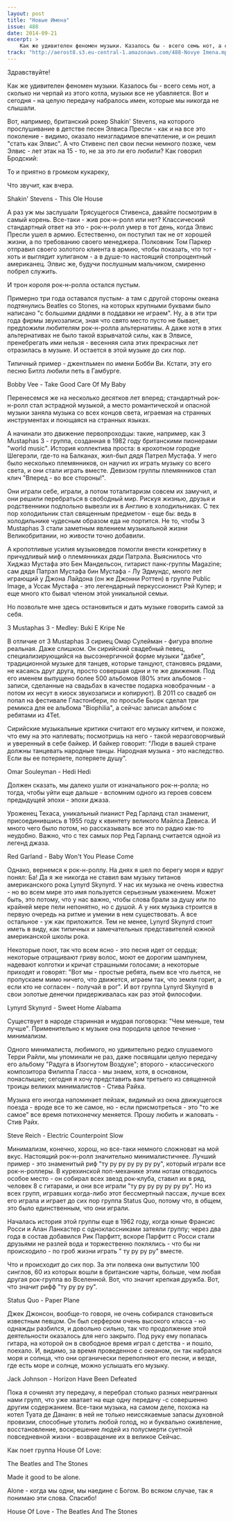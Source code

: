 ```yaml
---
layout: post
title: "Новые Имена"
issue: 488
date: 2014-09-21
excerpt: >
    Как же удивителен феномен музыки. Казалось бы - всего семь нот, а сколько ни черпай из этого котла, музыки все не убавляется. Вот и сегодня - на целую передачу набралось имен, которые мы никогда не слышали.
track: "http://aerost8.s3.eu-central-1.amazonaws.com/488-Novye Imena.mp3"
---
```


Здравствуйте!

Как же удивителен феномен музыки. Казалось бы - всего семь нот, а сколько ни черпай из этого котла, музыки все не убавляется. Вот и сегодня - на целую передачу набралось имен, которые мы никогда не слышали.

Вот, например, британский рокер Shakin' Stevens, на которого прослушивание в детстве песен Элвиса Пресли - как и на все это поколение - видимо, оказало неизгладимое впечатление, и он решил "стать как Элвис". А что Стивенс пел свои песни немного позже, чем Элвис - лет этак на 15 - то, не за это ли его любили? Как говорил Бродский:

То и приятно в громком кукареку,

Что звучит, как вчера.

Shakin' Stevens - This Ole House

А раз уж мы заслушали Трясущегося Стивенса, давайте посмотрим в самый корень. Все-таки - жив рок-н-ролл или нет? Классический стандартный ответ на это - рок-н-ролл умер в тот день, когда Элвис Пресли ушел в армию. Естественно, он поступил так не от хорошей жизни, а по требованию своего менеджера. Полковник Том Паркер отправил своего золотого клиента в армию, чтобы показать, что тот - хоть и выглядит хулиганом - а в душе-то настоящий стопроцентный американец. Элвис же, будучи послушным мальчиком, смиренно побрел служить.

И трон короля рок-н-ролла остался пустым.

Примерно три года оставался пустым- а там с другой стороны океана подтянулись Beatles со Stones, на которых крупными буквами было написано "с большими дядями в поддавки не играем". Ну, а в эти три года фирмы звукозаписи, зная что свято место пусто не бывает, предложили любителям рок-н-ролла альтернативы. А даже хотя в этих альтернативах не было такой взрывчатой силы, как в Элвисе, пренебрегать ими нельзя - весенняя сила этих прекрасных лет отразилась в музыке. И остается в этой музыке до сих пор.

Типичный пример - джентльмен по имени Бобби Ви. Кстати, эту его песню Битлз любили петь в Гамбурге.

Bobby Vee - Take Good Care Of My Baby

Перенесемся же на несколько десятков лет вперед; стандартный рок-н-ролл стал эстрадной музыкой, а место романтической и опасной музыки заняла музыка со всех концов света, играемая на странных инструментах и поющаяся на странных языках.

А начинали это движение первопроходцы: такие, например, как 3 Mustaphas 3 - группа, созданная в 1982 году британскими пионерами "world music". История коллектива проста: в крохотном городке Шегерэли, где-то на Балканах, жил-был дядя Патрел Мустафа. У него было несколько племянников, он научил их играть музыку со всего света, и они стали играть вместе. Девизом группы племянников стал клич "Вперед - во все стороны!".

Они играли себе, играли, а потом тоталитаризм совсем их замучил, и они решили перебраться в свободный мир. Рискуя жизнью, друзья и родственники подпольно вывезли их в Англию в холодильниках. С тех пор холодильник стал священным предметом - еще бы: ведь в холодильнике чудесным образом еда не портится. Не то, чтобы 3 Mustaphas 3 стали заметным явлением музыкальной жизни Великобритании, но живости точно добавили.

А кропотливые усилия музыковедов помогли внести конкретику в причудливый миф о племянниках дяди Патрэла. Выяснилось что Хиджаз Мустафа это Бен Мандельсон, гитарист панк-группы Magazine; сам дядя Патрэл Мустафа бин Мустафа - Лу Эдмундс, много лет играющий у Джона Лайдона (он же Джонни Роттен) в группе Public Image, а Уссак Мустафа - это легендарный перкуссионист Рэй Купер; и еще много кто бывал членом этой уникальной семьи.

Но позвольте мне здесь остановиться и дать музыке говорить самой за себя.

3 Mustaphas 3 - Medley: Buki E Kripe Ne

В отличие от 3 Mustaphas 3 сириец Омар Сулейман - фигура вполне реальная. Даже слишком. Он сирийский свадебный певец, специализирующийся на высоэнергичной форме музыки "дабке", традиционной музыке для танцев, которые танцуют, становясь рядами, не касаясь друг друга, просто совершая одни и те же движения. Под его именем выпущено более 500 альбомов (80% этих альбомов - записи, сделанные на свадьбах в качестве подарка новобрачным - а потом их несут в киоск звукозаписи и копируют). В 2011 со свадеб он попал на фестивале Гластонбери, по просьбе Бьорк сделал три ремикса для ее альбома "Biophilia", а сейчас записал альбом с ребятами из 4Tet.

Сирийские музыкальные критики считают его музыку китчем, и похоже, что ему на это наплевать; посмотришь на него - такой неразговорчивый и уверенный в себе байкер. И байкер говорит: "Люди в вашей стране должны танцевать народные танцы. Народная музыка - это наследство. Если вы ее потеряете, потеряете душу".

Omar Souleyman - Hedi Hedi

Должен сказать, мы далеко ушли от изначального рок-н-ролла; но тогда, чтобы уйти еще дальше - вспомним одного из героев совсем предыдущей эпохи - эпохи джаза.

Уроженец Техаса, уникальный пианист Ред Гарланд стал знаменит, присоединившись в 1955 году к квинтету великого Майлса Девиса. И много чего было потом, но рассказывать все это по радио как-то неудобно. Важно, что с тех самых пор Ред Гарланд считается одной из легенд джаза.

Red Garland - Baby Won't You Please Come

Однако, вернемся к рок-н-роллу. На днях я шел по берегу моря и вдруг понял: Ба! Да я же никогда не ставил вам музыку титанов американского рока Lynyrd Skynyrd. У нас их музыка не очень известна - но во всем мире это имя пользуется серьезным уважением. Может быть, это потому, что у нас важно, чтобы слова брали за душу или по крайней мере пели непонятно, но с душой. А у них музыка строится в первую очередь на ритме и умении в нем существовать. А все остальное - уж как приложится. Тем не менее, Lynyrd Skynyrd стоит иметь в виду, как типичных и замечательных представителей южной американской школы рока.

Некоторые поют, так что всем ясно - это песня идет от сердца; некоторые отращивают гриву волос, моют ее дорогим шампунем, надевают колготки и кричат страшными голосами; а некоторые приходят и говорят: "Вот мы - простые ребята, пьем все что льется, не пропускаем мимо ничего, что движется, играем так, что земля горит, а если кто не согласен - получай в рог". И вот группа Lynyrd Skynyrd в свои золотые денечки придерживалась как раз этой философии.

Lynyrd Skynyrd - Sweet Home Alabama

Существует в народе старинная и мудрая поговорка: "Чем меньше, тем лучше". Применительно к музыке она породила целое течение - минимализм.

Одного минималиста, любимого, но удивительно редко слушаемого Терри Райли, мы упоминали не раз, даже посвящали целую передачу его альбому "Радуга в Изогнутом Воздухе"; второго - классического композитора Филиппа Гласса - мы знаем, хотя, в основном, понаслышке; сегодня я хочу представить вам третьего из священной троицы великих минималистов - Стива Райха.

Музыка его иногда напоминает пейзаж, видимый из окна движущегося поезда - вроде все то же самое, но - если присмотреться - это "то же самое" все время потихонечку меняется. Прошу любить и жаловать - Стив Райх.

Steve Reich - Electric Counterpoint Slow

Минимализм, конечно, хорош, но все-таки немного сложноват на мой вкус. Настоящий рок-н-ролл значительно минималистичнее. Лучший пример - это знаменитый риф "ту ру ру ру ру ру ру", который играли все рок-н-роллеры. В курехинской поп-механике этим нотам отводилось особое место - он собирал всех звезд рок-клуба, ставил их в ряд, человек 8 с гитарами, и они все играли "ту ру ру ру ру ру ру". Но из всех групп, игравших когда-либо этот бессмертный пассаж, лучше всех его играла и играет до сих пор группа Status Quo, потому что, в общем, это было единственным, что они играли.

Началась история этой группы еще в 1962 году, когда юные Франсис Росси и Алан Ланкастер с одноклассниками затеяли группу; через два года в состав добавился Рик Парфитт, вскоре Парфитт с Росси стали друзьями не разлей вода и торжественно поклялись - что бы ни происходило - по гроб жизни играть " ту ру ру ру" вместе.

Что и происходит до сих пор. За эти полвека они выпустили 100 синглов, 60 из которых вошли в британские чарты, больше, чем любая другая рок-группа во Вселенной. Вот, что значит крепкая дружба. Вот, что значит рифф "ту ру ру ру".

Status Quo - Paper Plane

Джек Джонсон, вообще-то говоря, не очень собирался становиться известным певцом. Он был серфером очень высокого класса - но однажды разбился, и довольно сильно, так что продолжение этой деятельности оказалось для него закрыто. Под руку ему попалась гитара, на которой он в свободное время играл с детства - и пошло, поехало. И, видимо, за время проведенное с океаном, он так набрался моря и солнца, что они органически переполняют его песни, и везде, где есть море и солнце, можно услышать его музыку.

Jack Johnson - Horizon Have Been Defeated

Пока я сочинял эту передачу, я перебрал столько разных неигранных нами групп, что уже хватает на еще одну передачу -с совершенно другим содержанием. Все-таки музыка, на самом деле, похожа на котел Туата де Дананн: в ней не только неиссякаемые запасы духовной провизии, способные утолить любой голод, но и буквально оживление, восстановление, воскрешение людей из полусмерти суетной повседневной жизни - возвращение их в великое Сейчас.

Как поет группа House Of Love:

The Beatles and The Stones

Made it good to be alone.

Alone - когда мы одни, мы наедине с Богом. Во всяком случае, так я понимаю эти слова. Спасибо!

House Of Love - The Beatles And The Stones
